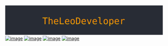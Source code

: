 ![cover](cover.jpg)
[![image](https://img.shields.io/badge/YouTube-282C34?style=for-the-badge&logo=YouTube&logoColor=FFA500)](https://www.youtube.com/channel/UCcaa30QRpntD4huideQsISg)
[![image](https://img.shields.io/badge/Discord-282C34?style=for-the-badge&logo=Discord&logoColor=FFA500)](https://discord.gg/puuF2BbRwU)
[![image](https://img.shields.io/badge/Reddit-282C34?style=for-the-badge&logo=Reddit&logoColor=FFA500)](https://reddit.com/u/TheLeoDeveloper)
[![image](https://img.shields.io/badge/Email-282C34?style=for-the-badge&logo=gmail&logoColor=FFA500)](mailto:pycityproject@gmail.com)



